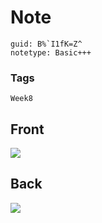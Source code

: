 # Note
```
guid: B%`I1fK=Z^
notetype: Basic+++
```

### Tags
```
Week8
```

## Front
<img src="paste-1b75a0c32689f56f05a0248eab805880725a1c55.jpg">

## Back
<img src="paste-fdf354c4d5af51ec2be396a7c7080c0589ec7ead.jpg">
